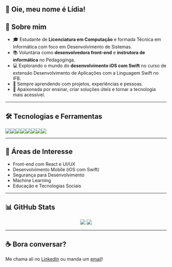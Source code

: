 ## 🤖 Oie, meu nome é Lídia!


## 🧠 Sobre mim

- 🎓 Estudante de **Licenciatura em Computação** e formada Técnica em Informática com foco em Desenvolvimento de Sistemas.  
- 📚 Voluntária como **desenvolvedora front-end** e **instrutora de informática** no Pedagoginga.  
- 💻 Explorando o mundo do **desenvolvimento iOS com Swift** no curso de extensão Desenvolvimento de Aplicações com a Linguagem Swift no IFB.  
- 🌱 Sempre aprendendo com projetos, experiências e pessoas.  
- 🚀 Apaixonada por ensinar, criar soluções úteis e tornar a tecnologia mais acessível.

---

## 🛠️ Tecnologias e Ferramentas

<div style="display: flex; flex-wrap: wrap;">
  <img src="https://img.shields.io/badge/JavaScript-F7DF1E?style=flat&logo=javascript&logoColor=black"/>
  <img src="https://img.shields.io/badge/React-20232A?style=flat&logo=react&logoColor=61DAFB"/>
  <img src="https://img.shields.io/badge/HTML5-E34F26?style=flat&logo=html5&logoColor=white"/>
  <img src="https://img.shields.io/badge/CSS3-1572B6?style=flat&logo=css3&logoColor=white"/>
  <img src="https://img.shields.io/badge/Python-3776AB?style=flat&logo=python&logoColor=white"/>
  <img src="https://img.shields.io/badge/Java-007396?style=flat&logo=java&logoColor=white"/>
  <img src="https://img.shields.io/badge/Git-F05032?style=flat&logo=git&logoColor=white"/>
  <img src="https://img.shields.io/badge/VSCode-007ACC?style=flat&logo=visual-studio-code&logoColor=white"/>
</div>

---

## 🧩 Áreas de Interesse

- Front-end com React e UI/UX  
- Desenvolvimento Mobile (iOS com Swift)  
- Segurança para Desenvolvimento
- Machine Learning
- Educação e Tecnologias Sociais  

---

## 📊 GitHub Stats

<div align="center">
  <img src="https://github-readme-stats.vercel.app/api?username=lidiasalves&show_icons=true&theme=tokyonight&hide=stars"/>
  <img src="https://github-readme-stats.vercel.app/api/top-langs/?username=lidiasalves&layout=compact&theme=tokyonight"/>
</div>

---


## ☕ Bora conversar?

Me chama ali no [LinkedIn](https://www.linkedin.com/in/lidia-silveira/) ou manda um [email](mailto:lisilveir@outlook.com)!  
